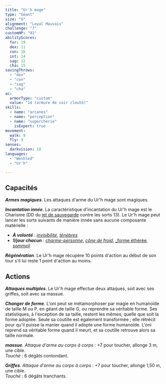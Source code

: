 ```yaml
---
title: "Ur'h mage"
type: "Géant"
size: "G"
alignment: "Loyal Mauvais"
challenge: "7"
customHP: "91"
abilityScores:
  for: 19
  dex: 11
  con: 16
  int: 14
  sag: 12
  cha: 15
savingThrows:
  - "dex"
  - "con"
  - "sag"
  - "cha"
ac:
  armorType: "custom"
  value: "14 (armure de coir clouté)"
skills:
  - name: "arcanes"
  - name: "perception"
  - name: "supercherie"
    isExpert: true
movement:
  walk: 9
  fly: 9
senses:
  darkvision: 18
languages:
  - "Weshled"
  - "Ur'h"

---
```

## Capacités
_**Armes magiques**_. Les attaques d'arme du Ur'h mage sont magiques.

_**Incantation innée**_. La caractéristique d'incantation du Ur'h mage est le Charisme (DD du [jet de sauvegarde](/utiliser-les-caracteristiques/#jets-de-sauvegarde) contre les sorts 13). Le Ur'h mage peut lancer les sorts suivants de manière innée sans aucune composante matérielle :
* _**À volonté**_ : [_invisibilité_](/grimoire/invisibilite/), [_ténèbres_](/grimoire/tenebres/)
* _**1/jour chacun**_ : [_charme-personne_](/grimoire/charme-personne/), [_cône de froid_](/grimoire/cone-de-froid/), [_forme éthérée](/grimoire/forme-etheree/), [_sommeil_](/grimoire/sommeil/)

_**Régénération**_. Le Ur'h mage récupère 10 points d'action au début de son tour s'il lui reste 1 point d'action au moins.

## Actions
_**Attaques multiples**_. Le Ur'h mage effectue deux attaques, soit avec ses griffes, soit avec sa massue.

_**Changer de forme**_. L'oni peut se métamorphoser par magie en humanoïde de taille M ou P, en géant de taille G, ou reprendre sa véritable forme. Ses statistiques, à l'exception de sa taille, restent les mêmes, quelle que soit la forme adoptée. Seule sa coutille est également transformée ; elle rétrécit pour qu'il puisse la manier quand il adopte une forme humanoïde. L'oni reprend sa véritable forme quand il meurt, et sa coutille retrouve alors sa taille normale.

_**massue**_. _Attaque d'arme au corps à corps_ : +7 pour toucher, allonge 3 m, une cible.  
_Touché_ : 6 dégâts contondant.

_**Griffes**_. _Attaque d'arme au corps à corps_ : +7 pour toucher, allonge 1,50 m, une cible.  
_Touché_ : 6 dégâts tranchants.
